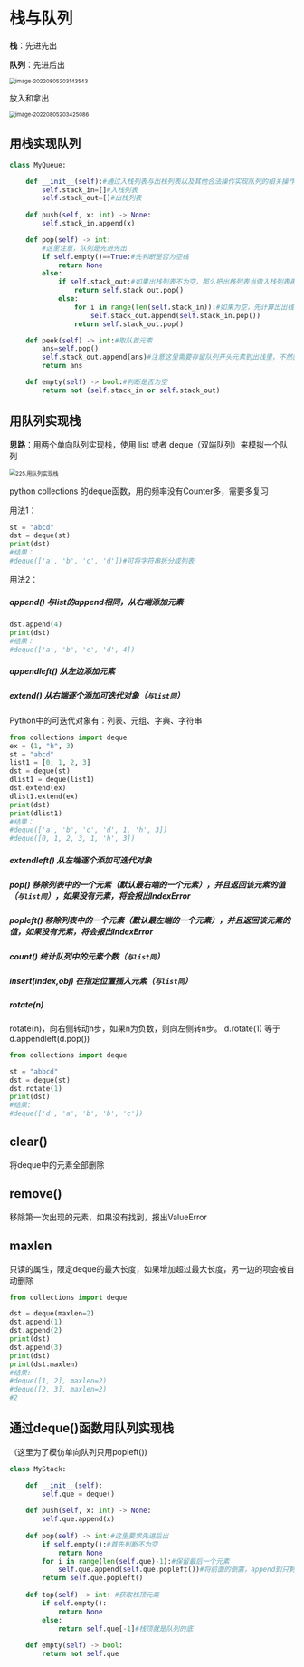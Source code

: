 # 栈与队列

**栈**：先进先出

**队列**：先进后出

<img src="../../assets/image-20220805203143543.png" alt="image-20220805203143543" style="zoom:67%;" />

放入和拿出

<img src="../../assets/image-20220805203425086.png" alt="image-20220805203425086" style="zoom:67%;" />

## 用栈实现队列

```python
class MyQueue:

    def __init__(self):#通过入栈列表与出栈列表以及其他合法操作实现队列的相关操作
        self.stack_in=[]#入栈列表
        self.stack_out=[]#出栈列表
        
    def push(self, x: int) -> None:
        self.stack_in.append(x)

    def pop(self) -> int:
        #这里注意，队列是先进先出
        if self.empty()==True:#先判断是否为空栈
            return None
        else:
            if self.stack_out:#如果出栈列表不为空，那么把出栈列表当做入栈列表再出栈输出
                return self.stack_out.pop()
            else:
                for i in range(len(self.stack_in)):#如果为空，先计算出出栈列表
                    self.stack_out.append(self.stack_in.pop())
                return self.stack_out.pop()

    def peek(self) -> int:#取队首元素
        ans=self.pop()
        self.stack_out.append(ans)#注意这里需要存留队列开头元素到出栈里，不然就会丢失元素
        return ans

    def empty(self) -> bool:#判断是否为空
        return not (self.stack_in or self.stack_out)
```

## 用队列实现栈

**思路**：用两个单向队列实现栈，使用 list 或者 deque（双端队列）来模拟一个队列

<img src="https://code-thinking.cdn.bcebos.com/gifs/225.%E7%94%A8%E9%98%9F%E5%88%97%E5%AE%9E%E7%8E%B0%E6%A0%88.gif" alt="225.用队列实现栈" style="zoom:67%;" />

python collections 的deque函数，用的频率没有Counter多，需要多复习

用法1：

```python
st = "abcd"
dst = deque(st)
print(dst)
#结果：
#deque(['a', 'b', 'c', 'd'])#可将字符串拆分成列表
```

用法2：

##### append()       与list的append相同，从右端添加元素

```Python
dst.append(4)
print(dst)
#结果：
#deque(['a', 'b', 'c', 'd', 4])
```

##### appendleft()   从左边添加元素

##### extend()        从右端逐个添加可迭代对象（`与list同`）

Python中的可迭代对象有：列表、元组、字典、字符串

```python
from collections import deque
ex = (1, "h", 3)
st = "abcd"
list1 = [0, 1, 2, 3]
dst = deque(st)
dlist1 = deque(list1)
dst.extend(ex)
dlist1.extend(ex)
print(dst)
print(dlist1)
#结果：
#deque(['a', 'b', 'c', 'd', 1, 'h', 3])
#deque([0, 1, 2, 3, 1, 'h', 3])
```

##### extendleft()      从左端逐个添加可迭代对象

##### pop()    移除列表中的一个元素（默认最右端的一个元素），并且返回该元素的值（`与list同`），如果没有元素，将会报出IndexError

##### popleft()   移除列表中的一个元素（默认最左端的一个元素），并且返回该元素的值，如果没有元素，将会报出IndexError

##### count() 统计队列中的元素个数（`与list同`）

##### insert(index,obj)    在指定位置插入元素（`与list同`）

##### rotate(n)

rotate(n)，向右侧转动n步，如果n为负数，则向左侧转n步。
d.rotate(1) 等于 d.appendleft(d.pop())

```python
from collections import deque

st = "abbcd"
dst = deque(st)
dst.rotate(1)
print(dst)
#结果:
#deque(['d', 'a', 'b', 'b', 'c'])
```

## clear()

将deque中的元素全部删除

## remove()

移除第一次出现的元素，如果没有找到，报出ValueError

## maxlen

只读的属性，限定deque的最大长度，如果增加超过最大长度，另一边的项会被自动删除

```python
from collections import deque

dst = deque(maxlen=2)
dst.append(1)
dst.append(2)
print(dst)
dst.append(3)
print(dst)
print(dst.maxlen)
#结果:
#deque([1, 2], maxlen=2)
#deque([2, 3], maxlen=2)
#2
```



## 通过deque()函数用队列实现栈

（这里为了模仿单向队列只用popleft())

```python
class MyStack:

    def __init__(self):
        self.que = deque()
        
    def push(self, x: int) -> None:
        self.que.append(x)
        
    def pop(self) -> int:#这里要求先进后出
        if self.empty():#首先判断不为空
            return None
        for i in range(len(self.que)-1):#保留最后一个元素
            self.que.append(self.que.popleft())#将前面的倒置，append到只剩下的最后一个元素后面，实现整体倒置
        return self.que.popleft()
        
    def top(self) -> int: #获取栈顶元素
        if self.empty():
            return None
        else:
            return self.que[-1]#栈顶就是队列的底
        
    def empty(self) -> bool:
        return not self.que
```

